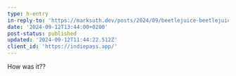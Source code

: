 ```yaml
---
type: h-entry
in-reply-to: 'https://marksuth.dev/posts/2024/09/beetlejuice-beetlejuice-2024'
date: '2024-09-12T13:44:00+0200'
post-status: published
updated: '2024-09-12T11:44:22.512Z'
client_id: 'https://indiepass.app/'
---
```

How was it??
